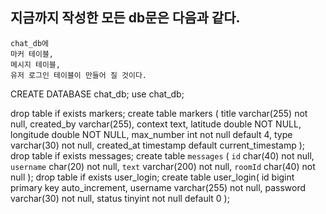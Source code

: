 ## 지금까지 작성한 모든 db문은 다음과 같다.
```
chat_db에 
마커 테이블,
메시지 테이블,
유저 로그인 테이블이 만들어 질 것이다. 
```

CREATE DATABASE chat_db;
use chat_db;

drop table if exists markers;
create table markers (
    title varchar(255) not null,
    created_by varchar(255),
    context text,
    latitude double NOT NULL,
    longitude double NOT NULL,
    max_number int not null default 4,
    type varchar(30) not null,
    created_at timestamp default current_timestamp
);
drop table if exists messages;
create table `messages` (
  `id` char(40) not null,
  `username` char(20) not null,
  `text` varchar(200) not null,
  `roomId` char(40) not null
);
drop table if exists user_login;
create table user_login(
   id bigint primary key auto_increment,
   username varchar(255) not null,
   password varchar(30) not null,
   status tinyint not null default 0
);